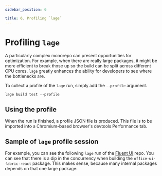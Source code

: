 ```yaml
---
sidebar_position: 6

title: 6. Profiling `lage`
---
```


# Profiling `lage`

A particularly complex monorepo can present opportunities for optimization. For example, when there are really large packages, it might be more efficient to break those up so the build can be split across different CPU cores. `lage` greatly enhances the ability for developers to see where the bottlenecks are.

To collect a profile of the `lage` run, simply add the `--profile` argument.

```
lage build test --profile
```

## Using the profile

When the run is finished, a profile JSON file is produced. This file is to be imported into a Chromium-based browser's devtools Performance tab.

## Sample of `lage` profile session

For example, you can see the following `lage` run of the [Fluent UI](https://developer.microsoft.com/en-us/fluentui/#/components) repo. You can see that there is a dip in the concurrency when building the `office-ui-fabric-react` package. This makes sense, because many internal packages depends on that one large package.
